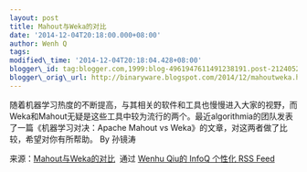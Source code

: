 ```yaml
--- 
layout: post 
title: Mahout与Weka的对比 
date: '2014-12-04T20:18:00.000+08:00' 
author: Wenh Q
tags:
modified\_time: '2014-12-04T20:18:04.428+08:00' 
blogger\_id: tag:blogger.com,1999:blog-4961947611491238191.post-212405289268201226
blogger\_orig\_url: http://binaryware.blogspot.com/2014/12/mahoutweka.html
---
```

随着机器学习热度的不断提高，与其相关的软件和工具也慢慢进入大家的视野，而Weka和Mahout无疑是这些工具中较为流行的两个。最近algorithmia的团队发表了一篇《机器学习对决：Apache
Mahout vs Weka》的文章，对这两者做了比较，希望对你有所帮助。 By 孙镜涛
<div>




</div>

<div>

来源：[Mahout与Weka的对比](http://www.infoq.com/cn/news/2014/11/mahout-weka-comparison?utm_campaign=infoq_content&utm_source=infoq&utm_medium=feed&utm_term=global)  通过 [Wenhu
Qiu的 InfoQ 个性化 RSS Feed](http://www.infoq.com/cn/)

</div>
